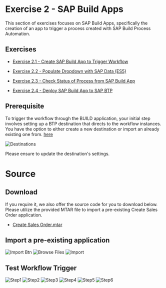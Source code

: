 # Exercise 2 - SAP Build Apps

This section of exercises focuses on SAP Build Apps, specifically the creation of an app to trigger a process created with SAP Build Process Automation.

## Exercises

* [Exercise 2.1 - Create SAP Build App to Trigger Workflow](/exercises/ex2-SAP-Build-Apps/ex2.1/README.md)

* [Exercise 2.2 - Populate Dropdown with SAP Data (ES5)](/exercises/ex2-SAP-Build-Apps/ex2.2/README.md) 

* [Exercise 2.3 - Check Status of Process from SAP Build App](/exercises/ex2-SAP-Build-Apps/ex2.3/README.md) 

* [Exercise 2.4 - Deploy SAP Build App to SAP BTP](/exercises/ex2-SAP-Build-Apps/ex2.4/README.md) 


## Prerequisite

To trigger the workflow through the BUILD application, your initial step involves setting up a BTP destination that directs to the workflow instances.
You have the option to either create a new destination or import an already existing one from. [here](../../exercises/ex2-SAP-Build-Apps/destinations/spa_process_destination)

![Destinations](../../images/ex1.2/destination.png)

Please ensure to update the destination's settings.

# Source

## Download

If you require it, we also offer the source code for you to download below. Please utilize the provided MTAR file to import a pre-existing Create Sales Order application.

- [Create Sales Order.mtar](../ex2-SAP-Build-Apps/Create%20Sales%20Order.mtar)

## Import a pre-existing application

![Import Btn](../../images/ex1.1/importbtn.png)
![Browse Files](../../images/ex1.1/Browse%20Files.png)
![Import](../../images/ex1.2/import.png)

## Test Workflow Trigger

![Step1](../../images/ex1.2/test_api_1.png)
![Step2](../../images/ex1.2/test_api_2.png)
![Step3](../../images/ex1.2/test_api_3.png)
![Step4](../../images/ex1.2/test_api_4.png)
![Step5](../../images/ex1.2/test_api_5.png)
![Step6](../../images/ex1.2/test_api_6.png)